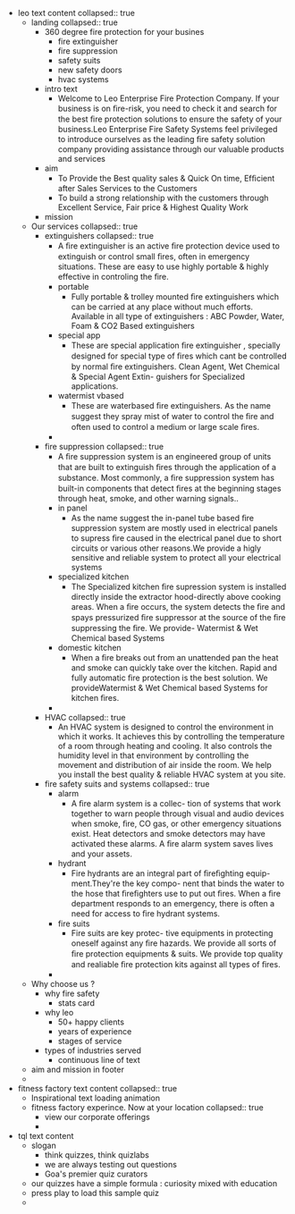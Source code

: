 - leo text content
  collapsed:: true
	- landing
	  collapsed:: true
		- 360 degree fire protection for your busines
			- fire extinguisher
			- fire suppression
			- safety suits
			- new safety doors
			- hvac systems
		- intro text
			- Welcome to Leo Enterprise Fire Protection Company.
			  If your business is on ﬁre-risk, you need to check it and search for the best ﬁre protection
			  solutions to ensure the safety of your business.Leo Enterprise Fire Safety Systems feel privileged
			  to introduce ourselves as the leading ﬁre safety solution company providing assistance through
			  our valuable products and services
		- aim
			- To Provide the Best quality sales &
			  Quick On time, Efﬁcient after Sales
			  Services to the Customers
			- To build a strong relationship with the
			  customers through Excellent Service,
			  Fair price & Highest Quality Work
		- mission
	- Our services
	  collapsed:: true
		- extinguishers
		  collapsed:: true
			- A ﬁre extinguisher is an active ﬁre protection device used to extinguish or
			  control small ﬁres, often in emergency situations. These are easy to use
			  highly portable & highly effective in controling the ﬁre.
			- portable
				- Fully portable & trolley mounted ﬁre extinguishers which can be
				  carried at any place without much efforts. Available in all type of
				  extinguishers : ABC Powder, Water, Foam & CO2 Based extinguishers
			- special app
				- These are special application ﬁre extinguisher , specially designed
				  for special type of ﬁres which cant be controlled by normal ﬁre
				  extinguishers. Clean Agent, Wet Chemical & Special Agent Extin-
				  guishers for Specialized applications.
			- watermist vbased
				- These are waterbased ﬁre extinguishers. As the name suggest they
				  spray mist of water to control the ﬁre and often used to control a
				  medium or large scale ﬁres.
			-
		- fire suppression
		  collapsed:: true
			- A ﬁre suppression system is an engineered group of units that are built to
			  extinguish ﬁres through the application of a substance. Most commonly, a
			  ﬁre suppression system has built-in components that detect ﬁres at the
			  beginning stages through heat, smoke, and other warning signals..
			- in panel
				- As the name suggest the in-panel tube based ﬁre suppression
				  system are mostly used in electrical panels to supress ﬁre caused in
				  the electrical panel due to short circuits or various other reasons.We
				  provide a higly sensitive and reliable system to protect all your
				  electrical systems
			- specialized kitchen
				- The Specialized kitchen ﬁre supression system is installed directly
				  inside the extractor hood-directly above cooking areas. When a ﬁre
				  occurs, the system detects the ﬁre and spays pressurized ﬁre
				  suppressor at the source of the ﬁre suppressing the ﬁre. We provide-
				  Watermist & Wet Chemical based Systems
			- domestic kitchen
				- When a ﬁre breaks out from an unattended pan the heat and
				  smoke can quickly take over the kitchen. Rapid and fully automatic
				  ﬁre protection is the best solution. We provideWatermist & Wet
				  Chemical based Systems for kitchen ﬁres.
			-
		- HVAC
		  collapsed:: true
			- An HVAC system is designed to control the
			  environment in which it works. It achieves
			  this by controlling the temperature of a room
			  through heating and cooling. It also controls
			  the humidity level in that environment by
			  controlling the movement and distribution of
			  air inside the room.
			  We help you install the best quality & reliable
			  HVAC system at you site.
		- fire safety suits and systems
		  collapsed:: true
			- alarm
				- A ﬁre alarm system is a collec-
				  tion of systems that work
				  together to warn people
				  through visual and audio
				  devices when smoke, ﬁre, CO
				  gas, or other emergency
				  situations exist. Heat detectors
				  and smoke detectors may have
				  activated these alarms. A ﬁre
				  alarm system saves lives and
				  your assets.
			- hydrant
				- Fire hydrants are an integral
				  part of ﬁreﬁghting equip-
				  ment.They're the key compo-
				  nent that binds the water to
				  the hose that ﬁreﬁghters use
				  to put out ﬁres. When a ﬁre
				  department responds to an
				  emergency, there is often a
				  need for access to ﬁre hydrant
				  systems.
			- fire suits
				- Fire suits are key protec-
				  tive equipments in
				  protecting oneself against
				  any ﬁre hazards. We
				  provide all sorts of ﬁre
				  protection equipments &
				  suits. We provide top
				  quality and realiable ﬁre
				  protection kits against all
				  types of ﬁres.
			-
	- Why choose us ?
		- why fire safety
			- stats card
		- why leo
			- 50+ happy clients
			- years of experience
			- stages of service
		- types of industries served
			- continuous line of text
	- aim and mission in footer
	-
- fitness factory text content
  collapsed:: true
	- Inspirational text loading animation
	- fitness factory experince. Now at your location
	  collapsed:: true
		- view our corporate offerings
		-
- tql text content
	- slogan
		- think quizzes, think quizlabs
		- we are always testing out questions
		- Goa's premier quiz curators
	- our quizzes have a simple formula : curiosity mixed with education
	- press play to load this sample quiz
	-